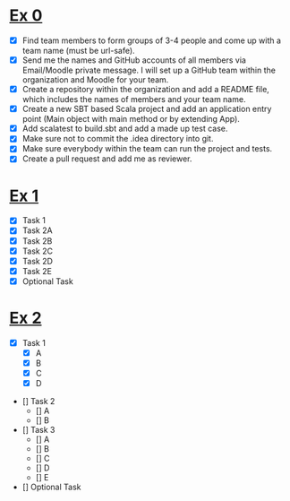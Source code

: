 # [Ex 0](https://github.com/WT2-Scala-and-ZIO-SoSe2021/homework/blob/main/Exercise_0.md)

- [x] Find team members to form groups of 3-4 people and come up with a team name (must be url-safe).
- [x] Send me the names and GitHub accounts of all members via Email/Moodle private message. I will set up a GitHub team within the organization and Moodle for your team.
- [x] Create a repository within the organization and add a README file, which includes the names of members and your team name.
- [x] Create a new SBT based Scala project and add an application entry point (Main object with main method or by extending App).
- [x] Add scalatest to build.sbt and add a made up test case.
- [x] Make sure not to commit the .idea directory into git.
- [x] Make sure everybody within the team can run the project and tests.
- [x] Create a pull request and add me as reviewer.

# [Ex 1](https://github.com/WT2-Scala-and-ZIO-SoSe2021/homework/blob/main/Exercise_1.md)

- [x] Task 1
- [x] Task 2A
- [x] Task 2B
- [x] Task 2C
- [x] Task 2D
- [x] Task 2E
- [x] Optional Task

# [Ex 2](https://github.com/WT2-Scala-and-ZIO-SoSe2021/homework/blob/main/Exercise_2.md)

- [x] Task 1
    - [x] A
    - [x] B
    - [x] C
    - [x] D
    
- [] Task 2
    - [] A
    - [] B
- [] Task 3
    - [] A
    - [] B
    - [] C
    - [] D
    - [] E
- [] Optional Task

